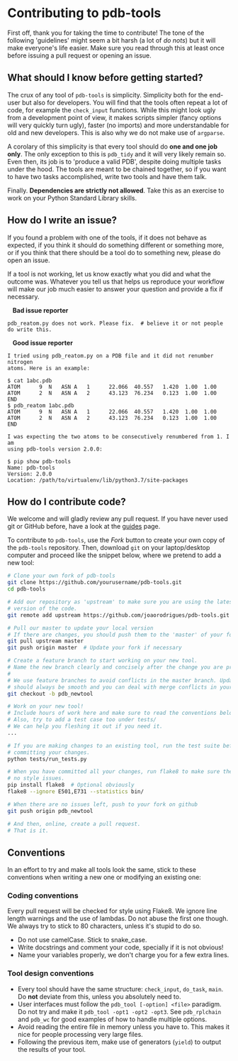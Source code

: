 # Contributing to pdb-tools

First off, thank you for taking the time to contribute! The tone of the following
'guidelines' might seem a bit harsh (a lot of *do nots*) but it will make 
everyone's life easier. Make sure you read through this at least once before
issuing a pull request or opening an issue.

## What should I know before getting started?
The crux of any tool of `pdb-tools` is simplicity. Simplicity both for the
end-user but also for developers. You will find that the tools often repeat a
lot of code, for example the `check_input` functions. While this might look ugly
from a development point of view, it makes scripts simpler (fancy options will
very quickly turn ugly), faster (no imports) and more understandable for old and
new developers. This is also why we do not make use of `argparse`.

A corolary of this simplicity is that every tool should do **one and one job
only**. The only exception to this is `pdb_tidy` and it will very likely remain
so. Even then, its job is to 'produce a valid PDB', despite doing multiple tasks
under the hood. The tools are meant to be chained together, so if you want to
have two tasks accomplished, write two tools and have them talk.

Finally. **Dependencies are strictly not allowed**. Take this as an exercise to
work on your Python Standard Library skills.

## How do I write an issue?
If you found a problem with one of the tools, if it does not behave as expected,
if you think it should do something different or something more, or if you think
that there should be a tool do to something new, please do open an issue.

If a tool is not working, let us know exactly what you did and what the outcome
was. Whatever you tell us that helps us reproduce your workflow will make our
job much easier to answer your question and provide a fix if necessary.

&nbsp;&nbsp; **Bad issue reporter**

    pdb_reatom.py does not work. Please fix.  # believe it or not people do write this.

&nbsp;&nbsp; **Good issue reporter**

    I tried using pdb_reatom.py on a PDB file and it did not renumber nitrogen
    atoms. Here is an example:

    $ cat 1abc.pdb
    ATOM      9  N   ASN A   1      22.066  40.557   1.420  1.00  1.00              
    ATOM      2  N   ASN A   2      43.123  76.234   0.123  1.00  1.00              
    END
    $ pdb_reatom 1abc.pdb
    ATOM      9  N   ASN A   1      22.066  40.557   1.420  1.00  1.00              
    ATOM      2  N   ASN A   2      43.123  76.234   0.123  1.00  1.00              
    END

    I was expecting the two atoms to be consecutively renumbered from 1. I am 
    using pdb-tools version 2.0.0:

    $ pip show pdb-tools
    Name: pdb-tools
    Version: 2.0.0
    Location: /path/to/virtualenv/lib/python3.7/site-packages

## How do I contribute code?
We welcome and will gladly review any pull request. If you have never used git
or GitHub before, have a look at the [guides](https://guides.github.com/) page.

To contribute to `pdb-tools`, use the *Fork* button to create your own copy of
the `pdb-tools` repository. Then, download `git` on your laptop/desktop computer
and proceed like the snippet below, where we pretend to add a new tool:

```bash
# Clone your own fork of pdb-tools
git clone https://github.com/yourusername/pdb-tools.git
cd pdb-tools

# Add our repository as 'upstream' to make sure you are using the latest
# version of the code.
git remote add upstream https://github.com/joaorodrigues/pdb-tools.git

# Pull our master to update your local version
# If there are changes, you should push them to the 'master' of your fork.
git pull upstream master
git push origin master  # Update your fork if necessary

# Create a feature branch to start working on your new tool.
# Name the new branch clearly and concisely after the change you are proposing
#
# We use feature branches to avoid conflicts in the master branch. Updating
# should always be smooth and you can deal with merge conflicts in your branches
git checkout -b pdb_newtool

# Work on your new tool!
# Include hours of work here and make sure to read the conventions below.
# Also, try to add a test case too under tests/
# We can help you fleshing it out if you need it.
...

# If you are making changes to an existing tool, run the test suite before
# committing your changes.
python tests/run_tests.py

# When you have committed all your changes, run flake8 to make sure there are
# no style issues.
pip install flake8  # Optional obviously
flake8 --ignore E501,E731 --statistics bin/

# When there are no issues left, push to your fork on github
git push origin pdb_newtool

# And then, online, create a pull request.
# That is it.
```

## Conventions
In an effort to try and make all tools look the same, stick to these conventions
when writing a new one or modifying an existing one:

### Coding conventions
Every pull request will be checked for style using Flake8. We ignore line length
warnings and the use of lambdas. Do not abuse the first one though. We always try
to stick to 80 characters, unless it's stupid to do so.

* Do not use camelCase. Stick to snake_case.
* Write docstrings and comment your code, specially if it is not obvious!
* Name your variables properly, we don't charge you for a few extra lines.

### Tool design conventions

* Every tool should have the same structure: `check_input`, `do_task`, `main`.
Do **not** deviate from this, unless you absolutely need to.
* User interfaces must follow the `pdb_tool [-option] <file>` paradigm. Do not
try and make it `pdb_tool -opt1 -opt2 -opt3`. See `pdb_rplchain` and `pdb_wc`
for good examples of how to handle multiple options.
* Avoid reading the entire file in memory unless you have to. This makes it nice
for people processing very large files.
* Following the previous item, make use of generators (`yield`) to output the
results of your tool. 